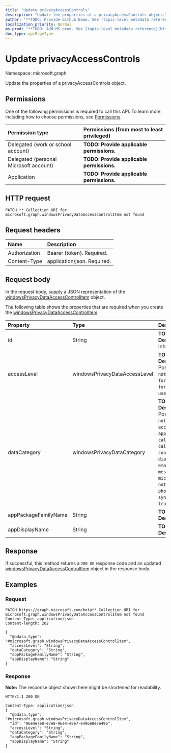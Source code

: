 ```yaml
---
title: "Update privacyAccessControls"
description: "Update the properties of a privacyAccessControls object."
author: "**TODO: Provide Github Name. See [topic-level metadata reference](https://msgo.azurewebsites.net/add/document/guidelines/metadata.html#topic-level-metadata)**"
localization_priority: Normal
ms.prod: "**TODO: Add MS prod. See [topic-level metadata reference](https://msgo.azurewebsites.net/add/document/guidelines/metadata.html#topic-level-metadata)**"
doc_type: apiPageType
---
```


# Update privacyAccessControls
Namespace: microsoft.graph

Update the properties of a privacyAccessControls object.

## Permissions
One of the following permissions is required to call this API. To learn more, including how to choose permissions, see [Permissions](/graph/permissions-reference).

|Permission type|Permissions (from most to least privileged)|
|:---|:---|
|Delegated (work or school account)|**TODO: Provide applicable permissions.**|
|Delegated (personal Microsoft account)|**TODO: Provide applicable permissions.**|
|Application|**TODO: Provide applicable permissions.**|

## HTTP request

<!-- {
  "blockType": "ignored"
}
-->
``` http
PATCH ** Collection URI for microsoft.graph.windowsPrivacyDataAccessControlItem not found
```

## Request headers
|Name|Description|
|:---|:---|
|Authorization|Bearer {token}. Required.|
|Content-Type|application/json. Required.|

## Request body
In the request body, supply a JSON representation of the [windowsPrivacyDataAccessControlItem](../resources/intune-windowsprivacydataaccesscontrolitem.md) object.

The following table shows the properties that are required when you create the [windowsPrivacyDataAccessControlItem](../resources/intune-windowsprivacydataaccesscontrolitem.md).

|Property|Type|Description|
|:---|:---|:---|
|id|String|**TODO: Add Description** Inherited from [entity](../resources/entity.md)|
|accessLevel|windowsPrivacyDataAccessLevel|**TODO: Add Description**. Possible values are: `notConfigured`, `forceAllow`, `forceDeny`, `userInControl`.|
|dataCategory|windowsPrivacyDataCategory|**TODO: Add Description**. Possible values are: `notConfigured`, `accountInfo`, `appsRunInBackground`, `calendar`, `callHistory`, `camera`, `contacts`, `diagnosticsInfo`, `email`, `location`, `messaging`, `microphone`, `motion`, `notifications`, `phone`, `radios`, `tasks`, `syncWithDevices`, `trustedDevices`.|
|appPackageFamilyName|String|**TODO: Add Description**|
|appDisplayName|String|**TODO: Add Description**|



## Response

If successful, this method returns a `200 OK` response code and an updated [windowsPrivacyDataAccessControlItem](../resources/intune-windowsprivacydataaccesscontrolitem.md) object in the response body.

## Examples

### Request
<!-- {
  "blockType": "request",
  "name": "update_privacyaccesscontrols"
}
-->
``` http
PATCH https://graph.microsoft.com/beta** Collection URI for microsoft.graph.windowsPrivacyDataAccessControlItem not found
Content-Type: application/json
Content-length: 202

{
  "@odata.type": "#microsoft.graph.windowsPrivacyDataAccessControlItem",
  "accessLevel": "String",
  "dataCategory": "String",
  "appPackageFamilyName": "String",
  "appDisplayName": "String"
}
```


### Response
**Note:** The response object shown here might be shortened for readability.
<!-- {
  "blockType": "response",
  "truncated": true
}
-->
``` http
HTTP/1.1 200 OK

Content-Type: application/json
{
  "@odata.type": "#microsoft.graph.windowsPrivacyDataAccessControlItem",
  "id": "96e4e7e8-e7e8-96e4-e8e7-e496e8e7e496",
  "accessLevel": "String",
  "dataCategory": "String",
  "appPackageFamilyName": "String",
  "appDisplayName": "String"
}
```

